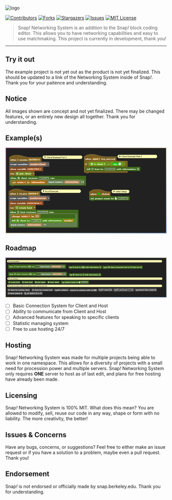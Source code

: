 ![logo](prevews/Snap!NetworkingSystem.png)

[![Contributors][contributors-shield]][contributors-url]
[![Forks][forks-shield]][forks-url]
[![Stargazers][stars-shield]][stars-url]
[![Issues][issues-shield]][issues-url]
[![MIT License][license-shield]][license-url]

> Snap<i>!</i> Networking System is an addition to the Snap<i>!</i> block coding editor. This allows you to have networking capabilities and easy to use matchmaking. This project is currently in development, thank you!

---

## Try it out
The example project is not yet out as the product is not yet finalized. This should be updated to a link of the Networking System inside of Snap<i>!</i>. Thank you for your paitence and understanding.

## Notice
All images shown are concept and not yet finalized. There may be changed features, or an entirely new design all together. Thank you for understanding.

## Example(s)

![image](previews/example-1.png)

## Roadmap

![image](previews/roadmap-1.png)

- [ ] Basic Connection System for Client and Host
- [ ] Ability to communicate from Client and Host
- [ ] Advanced features for speaking to specific clients
- [ ] Statistic managing system
- [ ] Free to use hosting 24/7

## Hosting
Snap<i>!</i> Networking System was made for multiple projects being able to work in one namespace. This allows for a diversity of projects with a small need for procession power and multiple servers. Snap<i>!</i> Networking System only requires **ONE** server to host as of last edit, and plans for free hosting have already been made.

## Licensing
Snap<i>!</i> Networking System is 100% MIT. What does this mean? You are allowed to modify, sell, reuse our code in any way, shape or form with no liability. The more creativity, the better!

## Issues & Concerns
Have any bugs, concerns, or suggestions? Feel free to either make an issue request or if you have a solution to a problem, maybe even a pull request. Thank you!

## Endorsement
Snap<i>!</i> is not endorsed or officially made by snap.berkeley.edu. Thank you for understanding.









[contributors-shield]: https://img.shields.io/github/contributors/HooferDevelops/snap-advanced-multiplayer-system.svg?style=flat-square
[contributors-url]: https://github.com/HooferDevelops/snap-advanced-multiplayer-system/graphs/contributors
[forks-shield]: https://img.shields.io/github/forks/HooferDevelops/snap-advanced-multiplayer-system.svg?style=flat-square
[forks-url]: https://github.com/HooferDevelops/snap-advanced-multiplayer-system/network/members
[stars-shield]: https://img.shields.io/github/stars/HooferDevelops/snap-advanced-multiplayer-system.svg?style=flat-square
[stars-url]: https://github.com/HooferDevelops/snap-advanced-multiplayer-system/stargazers
[issues-shield]: https://img.shields.io/github/issues/HooferDevelops/snap-advanced-multiplayer-system.svg?style=flat-square
[issues-url]: https://github.com/HooferDevelops/snap-advanced-multiplayer-system/issues
[license-shield]: https://img.shields.io/github/license/HooferDevelops/snap-advanced-multiplayer-system.svg?style=flat-square
[license-url]: https://github.com/HooferDevelops/snap-advanced-multiplayer-system/blob/master/LICENSE.txt
